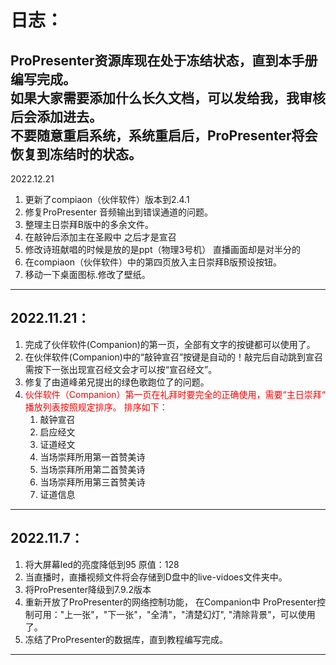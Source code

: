 # 日志：
**ProPresenter资源库现在处于冻结状态，直到本手册编写完成。**<br>
**如果大家需要添加什么长久文档，可以发给我，我审核后会添加进去。**<br>
**不要随意重启系统，系统重启后，ProPresenter将会恢复到冻结时的状态。**<br>
-------
2022.12.21
1. 更新了compiaon（伙伴软件）版本到2.4.1 
2. 修复ProPresenter 音频输出到错误通道的问题。
3. 整理主日崇拜B版中的多余文件。
4. 在敲钟后添加主在圣殿中 之后才是宣召
5. 修改诗班献唱的时候是放的是ppt（物理3号机） 直播画面却是对半分的
6. 在compiaon（伙伴软件）中的第四页放入主日崇拜B版预设按钮。
7. 移动一下桌面图标.修改了壁纸。
-------
2022.11.21：
-------
  1. 完成了伙伴软件(Companion)的第一页，全部有文字的按键都可以使用了。
  2. 在伙伴软件(Companion)中的“敲钟宣召”按键是自动的！敲完后自动跳到宣召 需按下一张出现宣召经文会才可以按“宣召经文”。
  3. 修复了由道峰弟兄提出的绿色歌跑位了的问题。
  4. <font color='red'> 伙伴软件（Companion）第一页在礼拜时要完全的正确使用，需要“主日崇拜“ 播放列表按照规定排序。 </font>
      <font color='red'> 排序如下：</font>
     1. 敲钟宣召
     2. 启应经文
     3. 证道经文
     4. 当场崇拜所用第一首赞美诗
     5. 当场崇拜所用第二首赞美诗
     6. 当场崇拜所用第三首赞美诗
     7. 证道信息
     

-------
2022.11.7：
-------
  1. 将大屏幕led的亮度降低到95 原值：128
  2. 当直播时，直播视频文件将会存储到D盘中的live-vidoes文件夹中。
  3. 将ProPresenter降级到7.9.2版本
  4. 重新开放了ProPresenter的网络控制功能，
   在Companion中 ProPresenter控制可用："上一张"，"下一张"，"全清"，"清楚幻灯", "清除背景"，可以使用了。
  5. 冻结了ProPresenter的数据库，直到教程编写完成。

-------
    
    